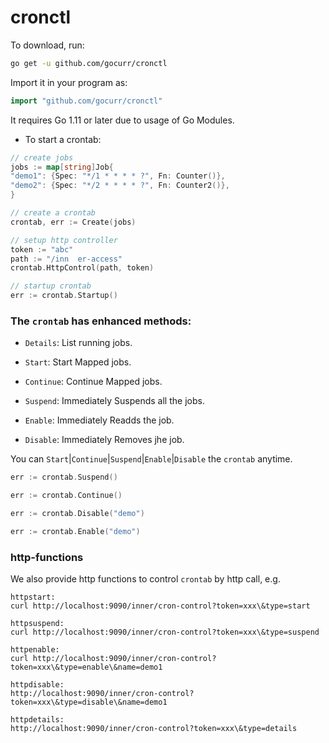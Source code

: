 # cronctl

To download, run:

```bash
go get -u github.com/gocurr/cronctl
```

Import it in your program as:

```go
import "github.com/gocurr/cronctl"
```

It requires Go 1.11 or later due to usage of Go Modules.

- To start a crontab:

```go
// create jobs
jobs := map[string]Job{
"demo1": {Spec: "*/1 * * * * ?", Fn: Counter()},
"demo2": {Spec: "*/2 * * * * ?", Fn: Counter2()},
}

// create a crontab
crontab, err := Create(jobs)
```

```go
// setup http controller
token := "abc"
path := "/inn  er-access"
crontab.HttpControl(path, token)

// startup crontab
err := crontab.Startup()
```

### The `crontab` has enhanced methods:

- `Details`: List running jobs.

- `Start`: Start Mapped jobs.

- `Continue`: Continue Mapped jobs.

- `Suspend`: Immediately Suspends all the jobs.

- `Enable`: Immediately Readds the job.

- `Disable`: Immediately Removes jhe job.

You can `Start`|`Continue`|`Suspend`|`Enable`|`Disable` the `crontab` anytime.

```go
err := crontab.Suspend()
```

```go
err := crontab.Continue()
```

```go
err := crontab.Disable("demo")
```

```go
err := crontab.Enable("demo")
```

### http-functions

We also provide http functions to control `crontab` by http call, e.g.

```
httpstart:
curl http://localhost:9090/inner/cron-control?token=xxx\&type=start

httpsuspend:
curl http://localhost:9090/inner/cron-control?token=xxx\&type=suspend

httpenable:
curl http://localhost:9090/inner/cron-control?token=xxx\&type=enable\&name=demo1

httpdisable:
http://localhost:9090/inner/cron-control?token=xxx\&type=disable\&name=demo1

httpdetails:
http://localhost:9090/inner/cron-control?token=xxx\&type=details
```
